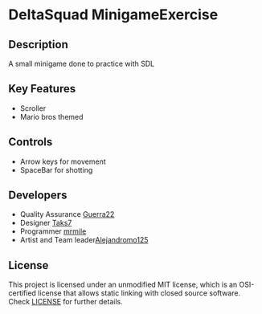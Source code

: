 # DeltaSquad MinigameExercise

## Description

A small minigame done to practice with SDL

## Key Features

 - Scroller
 - Mario bros themed
 
## Controls

 - Arrow keys for movement
 - SpaceBar for shotting

## Developers

 - Quality Assurance [Guerra22](https://github.com/guerra22)
 - Designer [Taks7](https://github.com/Taks7)
 - Programmer [mrmile](https://github.com/mrmile)
 - Artist and Team leader[Alejandromo125](https://github.com/Alejandromo125)

## License

This project is licensed under an unmodified MIT license, which is an OSI-certified license that allows static linking with closed source software. Check [LICENSE](LICENSE) for further details.

